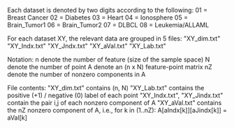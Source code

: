 Each dataset is denoted by two digits according to the following:
01 = Breast Cancer
02 = Diabetes
03 = Heart
04 = Ionosphere
05 = Brain_Tumor1
06 = Brain_Tumor2
07 = DLBCL
08 = Leukemia/ALLAML

For each dataset XY, the relevant data are grouped in 5 files:
"XY_dim.txt"
"XY_Indx.txt"
"XY_Jndx.txt"
"XY_aVal.txt"
"XY_Lab.txt"

Notation:
n  denote the number of feature (size of the sample space)
N  denote the number of point
A  denote an (n x N) feature-point matrix
nZ denote the number of nonzero components in A

File contents:
"XY_dim.txt"                  contains (n, N)
"XY_Lab.txt"                  contains the positive (+1) / negative (0) label of each point
"XY_Indx.txt", "XY_Jindx.txt" contain the pair i,j of each nonzero component of A
"XY_aVal.txt"                 contains the nZ nonzero component of A, i.e., for k in (1..nZ): A[aIndx[k]][aJindx[k]] = aVal[k]

